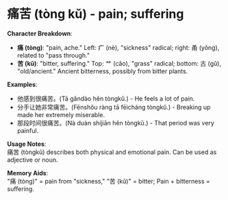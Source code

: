 # **痛苦 (tòng kǔ) - pain; suffering**

**Character Breakdown**:  
- **痛 (tòng)**: "pain, ache." Left: 疒 (nè), "sickness" radical; right: 甬 (yǒng), related to "pass through."  
- **苦 (kǔ)**: "bitter, suffering." Top: 艹 (cǎo), "grass" radical; bottom: 古 (gǔ), "old/ancient." Ancient bitterness, possibly from bitter plants.

**Examples**:  
- 他感到很痛苦。(Tā gǎndào hěn tòngkǔ.) - He feels a lot of pain.  
- 分手让她非常痛苦。(Fēnshǒu ràng tā fēicháng tòngkǔ.) - Breaking up made her extremely miserable.  
- 那段时间很痛苦。(Nà duàn shíjiān hěn tòngkǔ.) - That period was very painful.

**Usage Notes**:  
痛苦 (tòngkǔ) describes both physical and emotional pain. Can be used as adjective or noun.

**Memory Aids**:  
"痛 (tòng)" = pain from "sickness," "苦 (kǔ)" = bitter; Pain + bitterness = suffering.